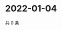 # 2022-01-04

共 0 条

<!-- BEGIN WEIBO -->
<!-- 最后更新时间 Tue Jan 04 2022 03:07:43 GMT+0800 (China Standard Time) -->

<!-- END WEIBO -->
